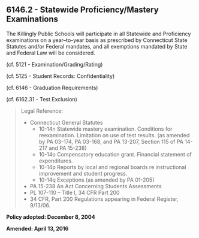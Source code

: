## 6146.2 - Statewide Proficiency/Mastery Examinations

The Killingly Public Schools will participate in all Statewide and Proficiency examinations on a year–to-year basis as prescribed by Connecticut State Statutes and/or Federal mandates, and all exemptions mandated by State and Federal Law will be considered.

(cf. 5121 - Examination/Grading/Rating)

(cf. 5125 - Student Records: Confidentiality)

(cf. 6146 - Graduation Requirements)

(cf. 6162.31 - Test Exclusion)

> Legal Reference: 
> 
> * Connecticut General Statutes
>   * 10-14n Statewide mastery examination. Conditions for reexamination. Limitation on use of test results. (as amended by PA 03-174, PA 03-168, and PA 13-207, Section 115 of PA 14-217 and PA 15-238)
>   * 10-14o  Compensatory education grant. Financial statement of expenditures.
>   * 10-14p Reports by local and regional boards re instructional improvement and student progress.
>   * 10-14q Exceptions (as amended by PA 01-205)
> * PA 15-238 An Act Concerning Students Assessments
> * PL 107-110 – Title I, 34 CFR Part 200
> * 34 CFR, Part 200 Regulations appearing in Federal Register, 9/13/06.

**Policy adopted:  December 8, 2004**

**Amended: April 13, 2016**

